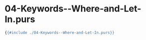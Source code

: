 # 04-Keywords--Where-and-Let-In.purs

```haskell
{{#include ./04-Keywords--Where-and-Let-In.purs}}
```